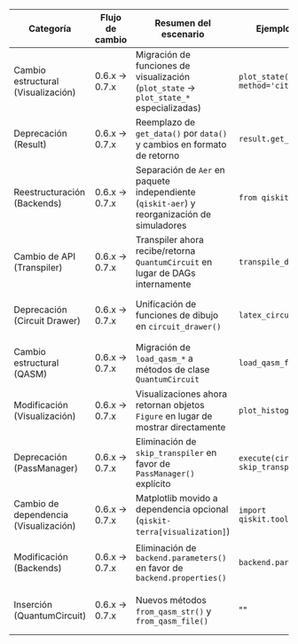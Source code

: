 | Categoría | Flujo de cambio | Resumen del escenario | Ejemplo código origen | Ejemplo código destino | Grado de dificultad | Grado de afectación (SE/QSE) | Referencia |
|-----------|-----------------|-----------------------|-----------------------|------------------------|----------------------|-----------------------------|------------|
| Cambio estructural (Visualización) | 0.6.x → 0.7.x | Migración de funciones de visualización (`plot_state` → `plot_state_*` especializadas) | `plot_state(rho, method='city')` | `plot_state_city(rho)` | Moderada (Requiere ajuste de llamadas y parámetros) | QSE (Afeta visualización de estados cuánticos) | [Qiskit 0.7 Release Notes](https://docs.quantum.ibm.com/api/qiskit/release-notes/0.7) (principal) |
| Deprecación (Result) | 0.6.x → 0.7.x | Reemplazo de `get_data()` por `data()` y cambios en formato de retorno | `result.get_data()['unitary']` | `result.data()['unitary']` (o `result.get_unitary()`) | Alta (Cambio en formato de datos y métodos) | QSE (Manipulación de resultados de ejecución) | [Qiskit 0.7 Release Notes](https://docs.quantum.ibm.com/api/qiskit/release-notes/0.7) (principal) |
| Reestructuración (Backends) | 0.6.x → 0.7.x | Separación de `Aer` en paquete independiente (`qiskit-aer`) y reorganización de simuladores | `from qiskit import Aer` | `pip install qiskit-aer` + `from qiskit_aer import Aer` | Alta (Requiere instalación adicional y cambios de importación) | SE/QSE (Configuración de entornos) | [Qiskit 0.7 Release Notes](https://docs.quantum.ibm.com/api/qiskit/release-notes/0.7) (principal) |
| Cambio de API (Transpiler) | 0.6.x → 0.7.x | Transpiler ahora recibe/retorna `QuantumCircuit` en lugar de DAGs internamente | `transpile_dag(circuit)` | `transpile(circuit)` | Moderada (Simplificación pero requiere adaptación) | QSE (Flujo de transpilación) | [Qiskit 0.7 Release Notes](https://docs.quantum.ibm.com/api/qiskit/release-notes/0.7) (principal) |
| Deprecación (Circuit Drawer) | 0.6.x → 0.7.x | Unificación de funciones de dibujo en `circuit_drawer()` | `latex_circuit_drawer(circuit)` | `circuit_drawer(circuit, output='latex')` | Baja (Cambio de función y parámetros) | QSE (Visualización de circuitos) | [Qiskit 0.7 Release Notes](https://docs.quantum.ibm.com/api/qiskit/release-notes/0.7) (principal) |
| Cambio estructural (QASM) | 0.6.x → 0.7.x | Migración de `load_qasm_*` a métodos de clase `QuantumCircuit` | `load_qasm_file('file.qasm')` | `QuantumCircuit.from_qasm_file('file.qasm')` | Baja (Cambio de sintaxis) | QSE (Carga de circuitos) | [Qiskit 0.7 Release Notes](https://docs.quantum.ibm.com/api/qiskit/release-notes/0.7) (principal) |
| Modificación (Visualización) | 0.6.x → 0.7.x | Visualizaciones ahora retornan objetos `Figure` en lugar de mostrar directamente | `plot_histogram(counts)` | `plot_histogram(counts).show()` | Baja (Ajuste en manejo de figuras) | SE (Integración con matplotlib) | [Qiskit 0.7 Release Notes](https://docs.quantum.ibm.com/api/qiskit/release-notes/0.7) (principal) |
| Deprecación (PassManager) | 0.6.x → 0.7.x | Eliminación de `skip_transpiler` en favor de `PassManager()` explícito | `execute(circuit, skip_transpiler=True)` | `execute(circuit, pass_manager=PassManager())` | Baja (Reemplazo directo) | QSE (Control de transpilación) | [Qiskit 0.7 Release Notes](https://docs.quantum.ibm.com/api/qiskit/release-notes/0.7) (principal) |
| Cambio de dependencia (Visualización) | 0.6.x → 0.7.x | Matplotlib movido a dependencia opcional (`qiskit-terra[visualization]`) | `import qiskit.tools.visualization` | `pip install qiskit-terra[visualization]` | Baja (Requiere instalación adicional) | SE (Gestión de dependencias) | [Qiskit 0.7 Release Notes](https://docs.quantum.ibm.com/api/qiskit/release-notes/0.7) (principal) |
| Modificación (Backends) | 0.6.x → 0.7.x | Eliminación de `backend.parameters()` en favor de `backend.properties()` | `backend.parameters()` | `backend.properties()` | Baja (Reemplazo directo) | QSE (Acceso a propiedades de backend) | [Qiskit 0.7 Release Notes](https://docs.quantum.ibm.com/api/qiskit/release-notes/0.7) (principal) |
| Inserción (QuantumCircuit) | 0.6.x → 0.7.x | Nuevos métodos `from_qasm_str()` y `from_qasm_file()` | "" | `QuantumCircuit.from_qasm_str("OPENQASM 2.0;")` | Nula (Nueva funcionalidad) | QSE (Construcción de circuitos) | [Qiskit 0.7 Release Notes](https://docs.quantum.ibm.com/api/qiskit/release-notes/0.7) (principal) |